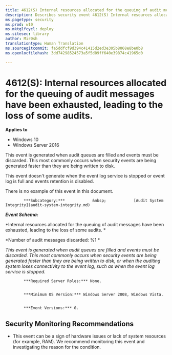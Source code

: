 ```yaml
---
title: 4612(S) Internal resources allocated for the queuing of audit messages have been exhausted, leading to the loss of some audits. (Windows 10)
description: Describes security event 4612(S) Internal resources allocated for the queuing of audit messages have been exhausted, leading to the loss of some audits.
ms.pagetype: security
ms.prod: w10
ms.mktglfcycl: deploy
ms.sitesec: library
author: Mir0sh
translationtype: Human Translation
ms.sourcegitcommit: fa5ddfcf9d394c41415d2ed3e305b8068e8be0b8
ms.openlocfilehash: 3dd74298524573a5f5d09ff640e39874c41965d0

---
```


# 4612(S): Internal resources allocated for the queuing of audit messages have been exhausted, leading to the loss of some audits.

**Applies to**
-   Windows 10
-   Windows Server 2016


This event is generated when audit queues are filled and events must be discarded. This most commonly occurs when security events are being generated faster than they are being written to disk.

This event doesn't generate when the event log service is stopped or event log is full and events retention is disabled.

There is no example of this event in this document.


            ***Subcategory:***            &nbsp;            [Audit System Integrity](audit-system-integrity.md)
          

***Event Schema:***

*Internal resources allocated for the queuing of audit messages have been exhausted, leading to the loss of some audits. *

*Number of audit messages discarded: %1 *

*This event is generated when audit queues are filled and events must be discarded. This most commonly occurs when security events are being generated faster than they are being written to disk, or when the auditing system loses connectivity to the event log, such as when the event log service is stopped.*


            ***Required Server Roles:*** None.


            ***Minimum OS Version:*** Windows Server 2008, Windows Vista.


            ***Event Versions:*** 0.

## Security Monitoring Recommendations

-   This event can be a sign of hardware issues or lack of system resources (for example, RAM). We recommend monitoring this event and investigating the reason for the condition.




<!--HONumber=Jun16_HO4-->



